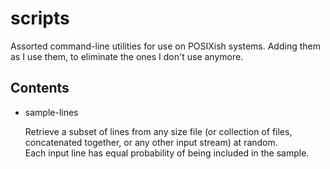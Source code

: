 # scripts
Assorted command-line utilities for use on POSIXish systems. Adding them as I
use them, to eliminate the ones I don't use anymore.

## Contents
* sample-lines

   Retrieve a subset of lines from any size file (or collection of files, concatenated together, or any other
   input stream) at random.  
   Each input line has equal probability of being included in the sample.
